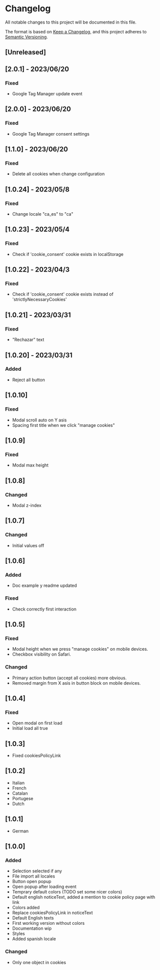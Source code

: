 # Changelog
All notable changes to this project will be documented in this file.

The format is based on [Keep a Changelog](https://keepachangelog.com/en/1.0.0/),
and this project adheres to [Semantic Versioning](https://semver.org/spec/v2.0.0.html).

## [Unreleased]

## [2.0.1] - 2023/06/20

### Fixed

- Google Tag Manager update event


## [2.0.0] - 2023/06/20

### Fixed

- Google Tag Manager consent settings


## [1.1.0] - 2023/06/20

### Fixed

- Delete all cookies when change configuration

## [1.0.24] - 2023/05/8

### Fixed

- Change locale "ca_es" to "ca"

## [1.0.23] - 2023/05/4

### Fixed

- Check if 'cookie_consent' cookie exists in localStorage

## [1.0.22] - 2023/04/3

### Fixed

- Check if 'cookie_consent' cookie exists instead of 'strictlyNecessaryCookies'

## [1.0.21] - 2023/03/31

### Fixed

- "Rechazar" text

## [1.0.20] - 2023/03/31

### Added

- Reject all button

## [1.0.10]

### Fixed

- Modal scroll auto on Y asis
- Spacing first title when we click "manage cookies"

## [1.0.9]

### Fixed

- Modal max height

## [1.0.8]

### Changed

- Modal z-index

## [1.0.7]

### Changed

- Initial values off

## [1.0.6]

### Added

- Doc example y readme updated

### Fixed

- Check correctly first interaction

## [1.0.5]

### Fixed

- Modal height when we press "manage cookies" on mobile devices.
- Checkbox visibility on Safari.

### Changed

- Primary action button (accept all cookies) more obvious.
- Removed margin from X asis in button block on mobile devices.


## [1.0.4]

### Fixed

- Open modal on first load
- Initial load all true


## [1.0.3]

- Fixed cookiesPolicyLink


## [1.0.2]

- Italian
- French
- Catalan
- Portugese
- Dutch


## [1.0.1]

- German


## [1.0.0]

### Added
- Selection selected if any
- File import all locales
- Button open popup
- Open popup after loading event
- Temprary default colors (TODO set some nicer colors)
- Default english noticeText, added a mention to cookie policy page with link
- Colors added
- Replace cookiesPolicyLink in noticeText
- Default English texts
- First working version without colors
- Documentation wip
- Styles
- Added spanish locale


### Changed
- Only one object in cookies